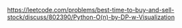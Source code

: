 https://leetcode.com/problems/best-time-to-buy-and-sell-stock/discuss/802390/Python-O(n)-by-DP-w-Visualization